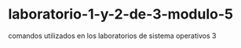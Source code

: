 # laboratorio-1-y-2-de-3-modulo-5
comandos utilizados en los laboratorios  de sistema operativos 3 
